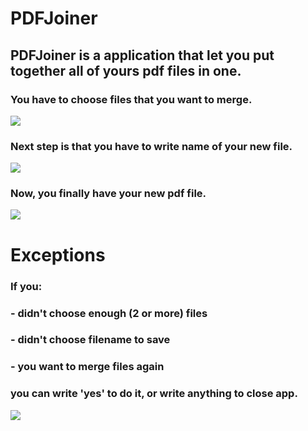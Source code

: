 ﻿# PDFJoiner
 ##  PDFJoiner is a application that let you put together all of yours pdf files in one.  ##  
 ###  You have to choose files that you want to merge.  ###
 ![](https://github.com/KWojcik243/PDFJointer/blob/main/Images/1_step.png)  
 ###  Next step is that you have to write name of your new file.  ###
 ![](https://github.com/KWojcik243/PDFJointer/blob/main/Images/2_step.png)  
 ### Now, you finally have your new pdf file.  
 ![](https://github.com/KWojcik243/PDFJointer/blob/main/Images/3_step.png)  
 #  Exceptions  #
 ###  If you:  
 ### - didn't choose enough (2 or more) files
 ### - didn't choose filename to save
 ### - you want to merge files again  
 ###  you can write 'yes' to do it, or write anything to close app.  ###
 ![](https://github.com/KWojcik243/PDFJointer/blob/main/Images/exceptions.png)
